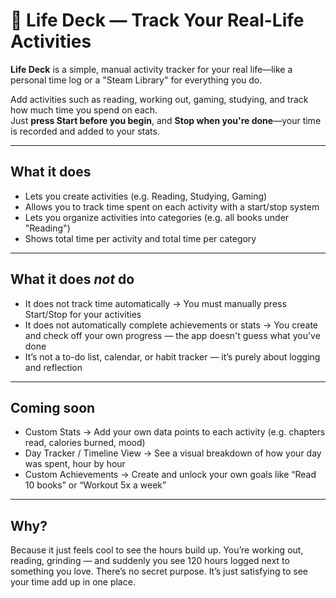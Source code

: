 # 🧩 Life Deck — Track Your Real-Life Activities

**Life Deck** is a simple, manual activity tracker for your real life—like a personal time log or a "Steam Library" for everything you do.

Add activities such as reading, working out, gaming, studying, and track how much time you spend on each.  
Just **press Start before you begin**, and **Stop when you're done**—your time is recorded and added to your stats.

---

## What it does

- Lets you create activities (e.g. Reading, Studying, Gaming)
- Allows you to track time spent on each activity with a start/stop system
- Lets you organize activities into categories (e.g. all books under "Reading")
- Shows total time per activity and total time per category

---

## What it does *not* do

- It does not track time automatically
→ You must manually press Start/Stop for your activities
- It does not automatically complete achievements or stats
→ You create and check off your own progress — the app doesn't guess what you've done
- It’s not a to-do list, calendar, or habit tracker — it’s purely about logging and reflection

---

## Coming soon

- Custom Stats
→ Add your own data points to each activity (e.g. chapters read, calories burned, mood)
- Day Tracker / Timeline View
→ See a visual breakdown of how your day was spent, hour by hour
- Custom Achievements
→ Create and unlock your own goals like “Read 10 books” or “Workout 5x a week”

---

## Why?

Because it just feels cool to see the hours build up.
You’re working out, reading, grinding — and suddenly you see 120 hours logged next to something you love.
There’s no secret purpose. It’s just satisfying to see your time add up in one place.

